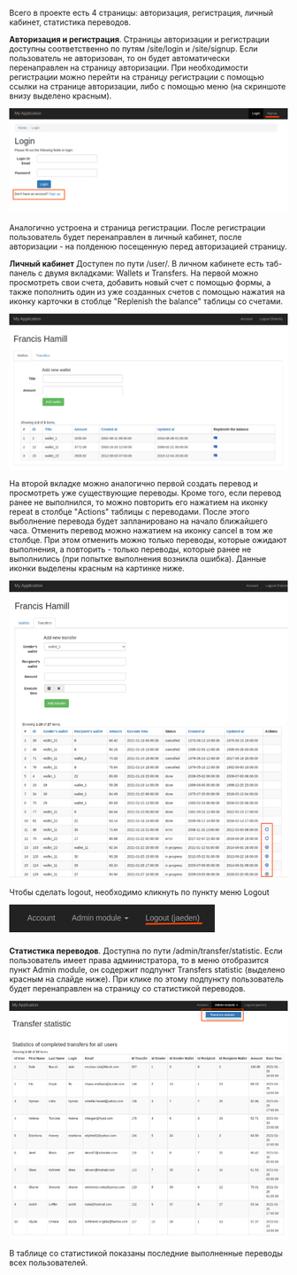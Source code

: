 Всего в проекте есть 4 страницы: авторизация, регистрация, личный кабинет, статистика переводов.

**Авторизация и регистрация**. Страницы авторизации и регистрации доступны соответственно по путям /site/login и /site/signup.
Если пользователь не авторизован, то он будет автоматически перенаправлен на страницу авторизации. При необходимости регистрации можно перейти на страницу регистрации с помощью ссылки на странице авторизации, либо с помощью меню (на скриншоте внизу выделено красным).

![Страница авторизации](../images/login.png)

Аналогично устроена и страница регистрации. После регистрации пользователь будет перенаправлен в личный кабинет, после авторизации - на полденюю посещенную перед авторизацией страницу.

**Личный кабинет** Доступен по пути /user/<login>. В личном кабинете есть таб-панель с двумя вкладками: Wallets и Transfers. На первой можно просмотреть свои счета, добавить новый счет с помощью формы, а также пополнить один из уже созданных счетов с помощью нажатия на иконку карточки в стоблце "Replenish the balance" таблицы со счетами.

![Личный кабинет - счета](../images/account.png)

На второй вкладке можно аналогично первой создать перевод и просмотреть уже существующие переводы. Кроме того, если перевод ранее не выполнился, то можно повторить его нажатием на иконку repeat в столбце "Actions" таблицы с переводами. После этого выболнение перевода будет запланировано на начало ближайшего часа. Отменить перевод можно нажатием на иконку cancel в том же столбце.
При этом отменить можно только переводы, которые ожидают выполнения, а повторить - только переводы, которые ранее не выполнились (при попытке выполнения возникла ошибка). Данные иконки выделены красным на картинке ниже.

![Личный кабинет - переводы](../images/transfers.png)

Чтобы сделать logout, необходимо кликнуть по пункту меню Logout

![Logout](../images/logout.png)

**Статистика переводов**. Доступна по пути /admin/transfer/statistic. Если пользователь имеет права администратора, то в меню отобразится пункт Admin module, он содержит подпункт Transfers statistic (выделено красным на слайде ниже). При клике по этому подпункту пользователь будет перенаправлен на страницу со статистикой переводов.

![Страница статистики](../images/statistic.png)

В таблице со статистикой показаны последние выполненные переводы всех пользователей.